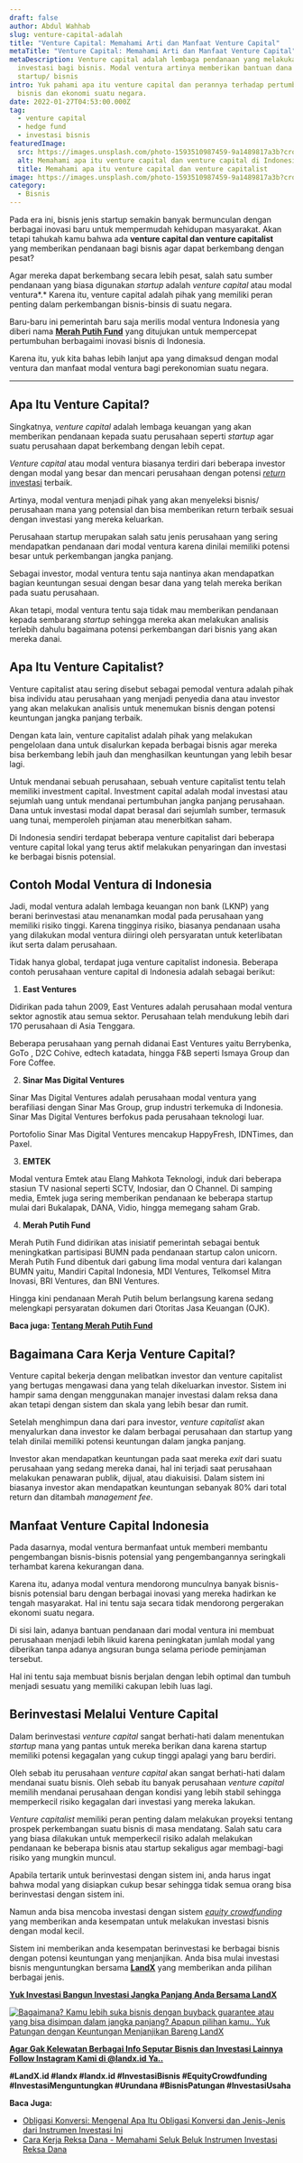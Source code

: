 ```yaml
---
draft: false
author: Abdul Wahhab
slug: venture-capital-adalah
title: "Venture Capital: Memahami Arti dan Manfaat Venture Capital"
metaTitle: "Venture Capital: Memahami Arti dan Manfaat Venture Capital"
metaDescription: Venture capital adalah lembaga pendanaan yang melakukan
  investasi bagi bisnis. Modal ventura artinya memberikan bantuan dana kepada
  startup/ bisnis
intro: Yuk pahami apa itu venture capital dan perannya terhadap pertumbuhan
  bisnis dan ekonomi suatu negara.
date: 2022-01-27T04:53:00.000Z
tag:
  - venture capital
  - hedge fund
  - investasi bisnis
featuredImage:
  src: https://images.unsplash.com/photo-1593510987459-9a1489817a3b?crop=entropy&cs=tinysrgb&fit=max&fm=jpg&ixid=MnwxMTc3M3wwfDF8c2VhcmNofDF8fHZlbnR1cmV8ZW58MHx8fHwxNjQzMzA2NTE0&ixlib=rb-1.2.1&q=80&w=1080
  alt: Memahami apa itu venture capital dan venture capital di Indonesia
  title: Memahami apa itu venture capital dan venture capitalist
image: https://images.unsplash.com/photo-1593510987459-9a1489817a3b?crop=entropy&cs=tinysrgb&fit=max&fm=jpg&ixid=MnwxMTc3M3wwfDF8c2VhcmNofDF8fHZlbnR1cmV8ZW58MHx8fHwxNjQzMzA2NTE0&ixlib=rb-1.2.1&q=80&w=1080
category:
  - Bisnis
---
```

Pada era ini, bisnis jenis startup semakin banyak bermunculan dengan berbagai inovasi baru untuk mempermudah kehidupan masyarakat. Akan tetapi tahukah kamu bahwa ada **venture capital dan venture capitalist** yang memberikan pendanaan bagi bisnis agar dapat berkembang dengan pesat?

Agar mereka dapat berkembang secara lebih pesat, salah satu sumber pendanaan yang biasa digunakan *startup* adalah *venture capital* atau modal ventura*.* Karena itu, venture capital adalah pihak yang memiliki peran penting dalam perkembangan bisnis-binsis di suatu negara.

Baru-baru ini pemerintah baru saja merilis modal ventura Indonesia yang diberi nama  **[Merah Putih Fund](https://landx.id/blog/memahami-seluk-beluk-merah-putih-fund/)**  yang ditujukan untuk mempercepat pertumbuhan berbagaimi inovasi bisnis di Indonesia.

Karena itu, yuk kita bahas lebih lanjut apa yang dimaksud dengan modal ventura dan manfaat modal ventura bagi perekonomian suatu negara.

- - -

## Apa Itu Venture Capital?

Singkatnya, *venture capital* adalah lembaga keuangan yang akan memberikan pendanaan kepada suatu perusahaan seperti *startup* agar suatu perusahaan dapat berkembang dengan lebih cepat.

*Venture capital* atau modal ventura biasanya terdiri dari beberapa investor dengan modal yang besar dan mencari perusahaan dengan potensi [*return* investasi](https://landx.id/) terbaik.

Artinya, modal ventura menjadi pihak yang akan menyeleksi bisnis/ perusahaan mana yang potensial dan bisa memberikan return terbaik sesuai dengan investasi yang mereka keluarkan.

Perusahaan startup merupakan salah satu jenis perusahaan yang sering mendapatkan pendanaan dari modal ventura karena dinilai memiliki potensi besar untuk perkembangan jangka panjang.

Sebagai investor, modal ventura tentu saja nantinya akan mendapatkan bagian keuntungan sesuai dengan besar dana yang telah mereka berikan pada suatu perusahaan.

Akan tetapi, modal ventura tentu saja tidak mau memberikan pendanaan kepada sembarang *startup* sehingga mereka akan melakukan analisis terlebih dahulu bagaimana potensi perkembangan dari bisnis yang akan mereka danai.

## Apa Itu Venture Capitalist?

Venture capitalist atau sering disebut sebagai pemodal ventura adalah pihak bisa individu atau perusahaan yang menjadi penyedia dana atau investor yang akan melakukan analisis untuk menemukan bisnis dengan potensi keuntungan jangka panjang terbaik.

Dengan kata lain, venture capitalist adalah pihak yang melakukan pengelolaan dana untuk disalurkan kepada berbagai bisnis agar mereka bisa berkembang lebih jauh dan menghasilkan keuntungan yang lebih besar lagi.

Untuk mendanai sebuah perusahaan, sebuah venture capitalist tentu telah memiliki investment capital. Investment capital adalah modal investasi atau sejumlah uang untuk mendanai pertumbuhan jangka panjang perusahaan. Dana untuk investasi modal dapat berasal dari sejumlah sumber, termasuk uang tunai, memperoleh pinjaman atau menerbitkan saham.

Di Indonesia sendiri terdapat beberapa venture capitalist dari beberapa venture capital lokal yang terus aktif melakukan penyaringan dan investasi ke berbagai bisnis potensial.

## Contoh Modal Ventura di Indonesia

Jadi, modal ventura adalah lembaga keuangan non bank (LKNP) yang berani berinvestasi atau menanamkan modal pada perusahaan yang memiliki risiko tinggi. Karena tingginya risiko, biasanya pendanaan usaha yang dilakukan modal ventura diiringi oleh persyaratan untuk keterlibatan ikut serta dalam perusahaan. 

Tidak hanya global, terdapat juga venture capitalist indonesia. Beberapa contoh perusahaan venture capital di Indonesia adalah sebagai berikut:

1. **East Ventures**

Didirikan pada tahun 2009, East Ventures adalah perusahaan modal ventura sektor agnostik atau semua sektor. Perusahaan telah mendukung lebih dari 170 perusahaan di Asia Tenggara. 

Beberapa perusahaan yang pernah didanai East Ventures yaitu Berrybenka, GoTo , D2C Cohive, edtech katadata, hingga F&B seperti Ismaya Group dan Fore Coffee.

2. **Sinar Mas Digital Ventures**

Sinar Mas Digital Ventures adalah perusahaan modal ventura yang berafiliasi dengan Sinar Mas Group, grup industri terkemuka di Indonesia. Sinar Mas Digital Ventures berfokus pada perusahaan teknologi luar.

Portofolio Sinar Mas Digital Ventures mencakup HappyFresh, IDNTimes, dan Paxel.

3. **EMTEK**

Modal ventura Emtek atau Elang Mahkota Teknologi, induk dari beberapa stasiun TV nasional seperti SCTV, Indosiar, dan O Channel. Di samping media, Emtek juga sering memberikan pendanaan ke beberapa startup mulai dari Bukalapak, DANA, Vidio, hingga memegang saham Grab.

4. **Merah Putih Fund**

Merah Putih Fund didirikan atas inisiatif pemerintah sebagai bentuk meningkatkan partisipasi BUMN pada pendanaan startup calon unicorn. Merah Putih Fund dibentuk dari gabung lima modal ventura dari kalangan BUMN yaitu, Mandiri Capital Indonesia, MDI Ventures, Telkomsel Mitra Inovasi, BRI Ventures, dan BNI Ventures.

Hingga kini pendanaan Merah Putih belum berlangsung karena sedang melengkapi persyaratan dokumen dari Otoritas Jasa Keuangan (OJK).

**Baca juga: [Tentang Merah Putih Fund](https://landx.id/blog/memahami-seluk-beluk-merah-putih-fund/)**

## Bagaimana Cara Kerja Venture Capital?

Venture capital bekerja dengan melibatkan investor dan venture capitalist yang bertugas mengawasi dana yang telah dikeluarkan investor. Sistem ini hampir sama dengan menggunakan manajer investasi dalam reksa dana akan tetapi dengan sistem dan skala yang lebih besar dan rumit.

Setelah menghimpun dana dari para investor, *venture capitalist* akan menyalurkan dana investor ke dalam berbagai perusahaan dan startup yang telah dinilai memiliki potensi keuntungan dalam jangka panjang.

Investor akan mendapatkan keuntungan pada saat mereka *exit* dari suatu perusahaan yang sedang mereka danai, hal ini terjadi saat perusahaan melakukan penawaran publik, dijual, atau diakuisisi. Dalam sistem ini biasanya investor akan mendapatkan keuntungan sebanyak 80% dari total return dan ditambah *management fee*.

## Manfaat Venture Capital Indonesia

Pada dasarnya, modal ventura bermanfaat untuk memberi membantu pengembangan bisnis-bisnis potensial yang pengembangannya seringkali terhambat karena kekurangan dana.

Karena itu, adanya modal ventura mendorong munculnya banyak bisnis-bisnis potensial baru dengan berbagai inovasi yang mereka hadirkan ke tengah masyarakat. Hal ini tentu saja secara tidak mendorong pergerakan ekonomi suatu negara.

Di sisi lain, adanya bantuan pendanaan dari modal ventura ini membuat perusahaan menjadi lebih likuid karena peningkatan jumlah modal yang diberikan tanpa adanya angsuran bunga selama periode peminjaman tersebut.

Hal ini tentu saja membuat bisnis berjalan dengan lebih optimal dan tumbuh menjadi sesuatu yang memiliki cakupan lebih luas lagi.

## Berinvestasi Melalui Venture Capital

Dalam berinvestasi *venture capital* sangat berhati-hati dalam menentukan *startup* mana yang pantas untuk mereka berikan dana karena startup memiliki potensi kegagalan yang cukup tinggi apalagi yang baru berdiri.

Oleh sebab itu perusahaan *venture capital* akan sangat berhati-hati dalam mendanai suatu bisnis. Oleh sebab itu banyak perusahaan *venture capital* memilih mendanai perusahaan dengan kondisi yang lebih stabil sehingga memperkecil risiko kegagalan dari investasi yang mereka lakukan.

*Venture capitalist* memiliki peran penting dalam melakukan proyeksi tentang prospek perkembangan suatu bisnis di masa mendatang. Salah satu cara yang biasa dilakukan untuk memperkecil risiko adalah melakukan pendanaan ke beberapa bisnis atau startup sekaligus agar membagi-bagi risiko yang mungkin muncul.

Apabila tertarik untuk berinvestasi dengan sistem ini, anda harus ingat bahwa modal yang disiapkan cukup besar sehingga tidak semua orang bisa berinvestasi dengan sistem ini.

Namun anda bisa mencoba investasi dengan sistem *[equity crowdfunding](https://landx.id/)* yang memberikan anda kesempatan untuk melakukan investasi bisnis dengan modal kecil.

Sistem ini memberikan anda kesempatan berinvestasi ke berbagai bisnis dengan potensi keuntungan yang menjanjikan. Anda bisa mulai investasi bisnis menguntungkan bersama **[LandX](https://landx.id/)** yang memberikan anda pilihan berbagai jenis.

**[Yuk Investasi Bangun Investasi Jangka Panjang Anda Bersama LandX](https://landx.id/?utm_source=Blog&utm_medium=organic+keyword&utm_campaign=blog&utm_id=Blog)**

[![Bagaimana? Kamu lebih suka bisnis dengan buyback guarantee atau yang bisa disimpan dalam jangka panjang? Apapun pilihan kamu.. Yuk Patungan  dengan Keuntungan Menjanjikan Bareng LandX](https://accountgram-production.sfo2.cdn.digitaloceanspaces.com/landx_ghost/2021/10/Equity-Crowdfunding-di-Indonesia-1--3.png)](https://landx.id/?utm_source=Blog&utm_medium=organic+keyword&utm_campaign=blog&utm_id=Blog)

**[Agar Gak Kelewatan Berbagai Info Seputar Bisnis dan Investasi Lainnya Follow Instagram Kami di @landx.id Ya..](https://instagram.com/landx.id?utm_medium=copy_link)**

**\#LandX.id    #landx         #landx.id    #InvestasiBisnis    #EquityCrowdfunding    #InvestasiMenguntungkan    #Urundana    #BisnisPatungan    #InvestasiUsaha**

**Baca Juga:**

* [Obligasi Konversi: Mengenal Apa Itu Obligasi Konversi dan Jenis-Jenis dari Instrumen Investasi Ini](https://landx.id/blog/obligasi-konversi/)
* [Cara Kerja Reksa Dana - Memahami Seluk Beluk Instrumen Investasi Reksa Dana](https://landx.id/blog/cara-kerja-reksa-dana/)
